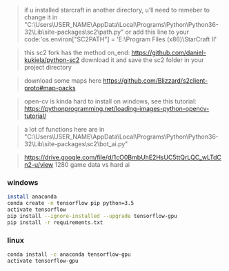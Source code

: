 
>if u installed starcraft in another directory, u'll need to remeber to change it in "C:\Users\USER_NAME\AppData\Local\Programs\Python\Python36-32\Lib\site-packages\sc2\path.py" or add this line to your code:'os.environ["SC2PATH"] = 'E:\Program Files (x86)\StarCraft II'

> this sc2 fork has the method on_end: https://github.com/daniel-kukiela/python-sc2 download it and save the sc2 folder in your project directory

>download some maps here https://github.com/Blizzard/s2client-proto#map-packs

>open-cv is kinda hard to install on windows, see this tutorial: https://pythonprogramming.net/loading-images-python-opencv-tutorial/

>a lot of functions here are in "C:\Users\USER_NAME\AppData\Local\Programs\Python\Python36-32\Lib\site-packages\sc2\bot_ai.py"

>https://drive.google.com/file/d/1cO0BmbUhE2HsUC5ttQrLQC_wLTdCn2-u/view 1280 game data vs hard ai

### windows

```sh
install anaconda
conda create -n tensorflow pip python=3.5 
activate tensorflow
pip install --ignore-installed --upgrade tensorflow-gpu 
pip install -r requirements.txt
```

### linux

```sh
conda install -c anaconda tensorflow-gpu 
activate tensorflow-gpu
```